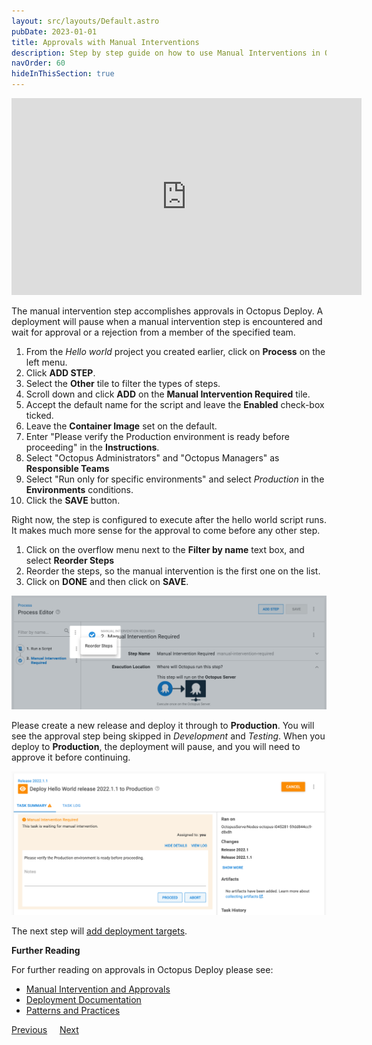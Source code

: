 ```yaml
---
layout: src/layouts/Default.astro
pubDate: 2023-01-01
title: Approvals with Manual Interventions
description: Step by step guide on how to use Manual Interventions in Octopus Deploy for approvals
navOrder: 60
hideInThisSection: true
---
```


<iframe width="560" height="315" src="https://www.youtube.com/embed/ePQjCClGfZQ" frameborder="0" allow="accelerometer; autoplay; clipboard-write; encrypted-media; gyroscope; picture-in-picture" allowfullscreen></iframe>

The manual intervention step accomplishes approvals in Octopus Deploy.  A deployment will pause when a manual intervention step is encountered and wait for approval or a rejection from a member of the specified team.

1. From the *Hello world* project you created earlier, click on **Process** on the left menu.
1. Click **ADD STEP**.
1. Select the **Other** tile to filter the types of steps.
1. Scroll down and click **ADD** on the **Manual Intervention Required** tile.
1. Accept the default name for the script and leave the **Enabled** check-box ticked.
1. Leave the **Container Image** set on the default.
1. Enter "Please verify the Production environment is ready before proceeding" in the **Instructions**.
1. Select "Octopus Administrators" and "Octopus Managers" as **Responsible Teams**
1. Select "Run only for specific environments" and select *Production* in the **Environments** conditions.
1. Click the **SAVE** button.

Right now, the step is configured to execute after the hello world script runs.  It makes much more sense for the approval to come before any other step.

1. Click on the overflow menu next to the **Filter by name** text box, and select **Reorder Steps**
1. Reorder the steps, so the manual intervention is the first one on the list.
1. Click on **DONE** and then click on **SAVE**.

![Reorder steps](images/img-reordersteps.png "width=500")

Please create a new release and deploy it through to **Production**.  You will see the approval step being skipped in *Development* and *Testing*.  When you deploy to **Production**, the deployment will pause, and you will need to approve it before continuing.

![Manual intervention is required in production](images/img-manualintervention.png "width=500")

The next step will [add deployment targets](/docs/getting-started/first-deployment/add-deployment-targets/).

**Further Reading**

For further reading on approvals in Octopus Deploy please see:

- [Manual Intervention and Approvals](/docs/projects/built-in-step-templates/manual-intervention-and-approvals/)
- [Deployment Documentation](/docs/deployments/)
- [Patterns and Practices](/docs/deployments/patterns/)

<span><a class="btn btn-secondary" href="/docs/getting-started/first-deployment/define-and-use-variables">Previous</a></span>&nbsp;&nbsp;&nbsp;&nbsp;&nbsp;<span><a class="btn btn-success" href="/docs/getting-started/first-deployment/add-deployment-targets">Next</a></span>
